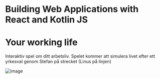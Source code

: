 # Building Web Applications with React and Kotlin JS
# Your working life
Interaktiv spel om ditt arbetsliv.
Spelet kommer att simulera livet efter ett yrkesval genom Stefan på strecket (Linus på linjen)

![image](https://user-images.githubusercontent.com/55182535/205306364-72b2d51f-a28d-4a78-825f-c1329bb1ed1b.png)
